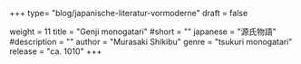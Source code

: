+++
type= "blog/japanische-literatur-vormoderne"
draft = false

weight = 11
title = "Genji monogatari"
#short = ""
japanese = "源氏物語"
#description = ""
author = "Murasaki Shikibu"
genre = "tsukuri monogatari"
release = "ca. 1010"
+++

